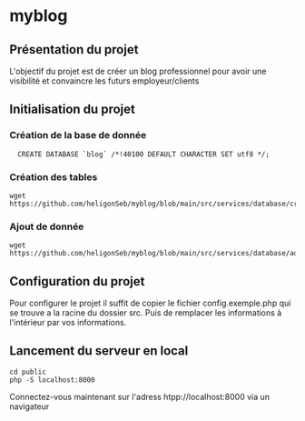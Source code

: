 # myblog

## Présentation du projet

L'objectif du projet est de créer un blog professionnel pour avoir une visibilité et convaincre les futurs employeur/clients

## Initialisation du projet

### Création de la base de donnée
```shell
  CREATE DATABASE `blog` /*!40100 DEFAULT CHARACTER SET utf8 */;
```
### Création des tables
```shell
wget https://github.com/heligonSeb/myblog/blob/main/src/services/database/createTable.sql
```

### Ajout de donnée
```shell
wget https://github.com/heligonSeb/myblog/blob/main/src/services/database/addData.sql
```

## Configuration du projet
Pour configurer le projet il suffit de copier le fichier config.exemple.php qui se trouve a la racine du dossier src. 
Puis de remplacer les informations à l'intérieur par vos informations.

## Lancement du serveur en local
```shell
cd public
php -S localhost:8000
```

Connectez-vous maintenant sur l'adress htpp://localhost:8000 via un navigateur